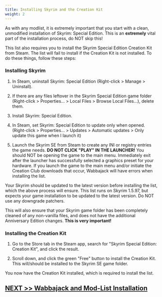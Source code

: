 ```yaml
---
title: Installing Skyrim and the Creation Kit
weight: 2
---
```

As with any modlist, it is extremely important that you start with a clean, unmodified installation of Skyrim: Special Edition. This is an **extremely** vital part of the installation process, do NOT skip this! 

This list also requires you to install the Skyrim Special Edition Creation Kit from Steam. The list will fail to install if the Creation Kit is not installed. To do these things, follow these steps:

### Installing Skyrim

1. In Steam, uninstall Skyrim: Special Edition (Right-click > Manage > Uninstall).

2. If there are any files leftover in the Skyrim Special Edition game folder (Right-click > Properties… > Local Files > Browse Local Files…), delete them.

3. Install Skyrim: Special Edition.

4. In Steam, set Skyrim: Special Edition to update only when opened. (Right-click > Properties… > Updates > Automatic updates > Only update this game when I launch it)

5. Launch the Skyrim SE from Steam to create any INI or registry entries the game needs. **DO NOT CLICK "PLAY" IN THE LAUNCHER!** You should NOT be opening the game to the main menu. Immediately exit after the launcher has successfully selected a graphics preset for your hardware. If you launch the game to the main menu and/or initiate the Creation Club downloads that occur, Wabbajack will have errors when installing the list.


Your Skyrim should be updated to the latest version before installing the list, which the above process will ensure. This list runs on Skyrim 1.5.97, but expects your game installation to be updated to the latest version. Do NOT use any downgrade patchers.

This will also ensure that your Skyrim game folder has been completely cleaned of any non-vanilla files, and does not have the additional Anniversary Edition changes. **This is very important!**

### Installing the Creation Kit

1. Go to the Store tab in the Steam app, search for "Skyrim Special Edition: Creation Kit", and click the result.

2. Scroll down, and click the green "Free" button to install the Creation Kit. This will/should be installed to the Skyrim SE game folder.

You now have the Creation Kit installed, which is required to install the list.

## [NEXT >> Wabbajack and Mod-List Installation](../wabbalistinstall)
